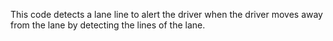 This code detects a lane line to alert the driver when the driver moves away from the lane by detecting the lines of the lane.
